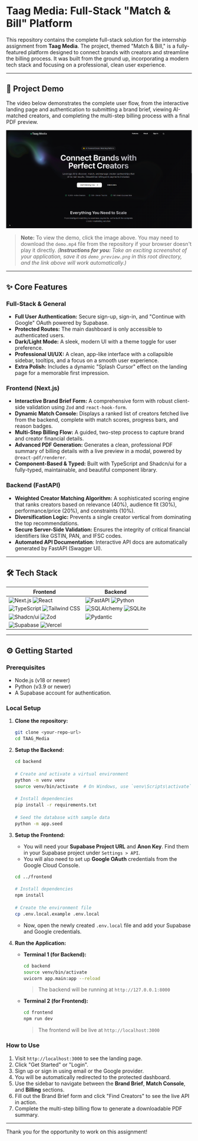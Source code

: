 # Taag Media: Full-Stack "Match & Bill" Platform

This repository contains the complete full-stack solution for the internship assignment from **Taag Media**. The project, themed "Match & Bill," is a fully-featured platform designed to connect brands with creators and streamline the billing process. It was built from the ground up, incorporating a modern tech stack and focusing on a professional, clean user experience.

---

## 🚀 Project Demo

The video below demonstrates the complete user flow, from the interactive landing page and authentication to submitting a brand brief, viewing AI-matched creators, and completing the multi-step billing process with a final PDF preview.

[![Project Demo](./demo_preview.png)](./demo.mp4)

> **Note:** To view the demo, click the image above. You may need to download the `demo.mp4` file from the repository if your browser doesn't play it directly. *(**Instructions for you:** Take an exciting screenshot of your application, save it as `demo_preview.png` in this root directory, and the link above will work automatically.)*

---

## ✨ Core Features

### Full-Stack & General
- **Full User Authentication:** Secure sign-up, sign-in, and "Continue with Google" OAuth powered by Supabase.
- **Protected Routes:** The main dashboard is only accessible to authenticated users.
- **Dark/Light Mode:** A sleek, modern UI with a theme toggle for user preference.
- **Professional UI/UX:** A clean, app-like interface with a collapsible sidebar, tooltips, and a focus on a smooth user experience.
- **Extra Polish:** Includes a dynamic "Splash Cursor" effect on the landing page for a memorable first impression.

### Frontend (Next.js)
- **Interactive Brand Brief Form:** A comprehensive form with robust client-side validation using `Zod` and `react-hook-form`.
- **Dynamic Match Console:** Displays a ranked list of creators fetched live from the backend, complete with match scores, progress bars, and reason badges.
- **Multi-Step Billing Flow:** A guided, two-step process to capture brand and creator financial details.
- **Advanced PDF Generation:** Generates a clean, professional PDF summary of billing details with a live preview in a modal, powered by `@react-pdf/renderer`.
- **Component-Based & Typed:** Built with TypeScript and Shadcn/ui for a fully-typed, maintainable, and beautiful component library.

### Backend (FastAPI)
- **Weighted Creator Matching Algorithm:** A sophisticated scoring engine that ranks creators based on relevance (40%), audience fit (30%), performance/price (20%), and constraints (10%).
- **Diversification Logic:** Prevents a single creator vertical from dominating the top recommendations.
- **Secure Server-Side Validation:** Ensures the integrity of critical financial identifiers like GSTIN, PAN, and IFSC codes.
-   **Automated API Documentation**: Interactive API docs are automatically generated by FastAPI (Swagger UI).

---

## 🛠️ Tech Stack

| Frontend                                                                                                                                                                                                                                                   | Backend                                                                                                                                                                 |
| ---------------------------------------------------------------------------------------------------------------------------------------------------------------------------------------------------------------------------------------------------------- | ----------------------------------------------------------------------------------------------------------------------------------------------------------------------- |
| ![Next.js](https://img.shields.io/badge/Next.js-000000?style=for-the-badge&logo=nextdotjs&logoColor=white) ![React](https://img.shields.io/badge/React-20232A?style=for-the-badge&logo=react&logoColor=61DAFB)                                                    | ![FastAPI](https://img.shields.io/badge/FastAPI-005571?style=for-the-badge&logo=fastapi) ![Python](https://img.shields.io/badge/Python-3776AB?style=for-the-badge&logo=python) |
| ![TypeScript](https://img.shields.io/badge/TypeScript-007ACC?style=for-the-badge&logo=typescript&logoColor=white) ![Tailwind CSS](https://img.shields.io/badge/Tailwind_CSS-38B2AC?style=for-the-badge&logo=tailwind-css&logoColor=white)                       | ![SQLAlchemy](https://img.shields.io/badge/SQLAlchemy-D71F00?style=for-the-badge&logo=sqlalchemy) ![SQLite](https://img.shields.io/badge/SQLite-07405E?style=for-the-badge&logo=sqlite&logoColor=white) |
| ![Shadcn/ui](https://img.shields.io/badge/shadcn/ui-000000?style=for-the-badge&logo=shadcnui&logoColor=white) ![Zod](https://img.shields.io/badge/Zod-3E67B1?style=for-the-badge&logo=zod&logoColor=white)                                                     | ![Pydantic](https://img.shields.io/badge/Pydantic-E92063?style=for-the-badge&logo=pydantic)                                                                               |
| ![Supabase](https://img.shields.io/badge/Supabase-3ECF8E?style=for-the-badge&logo=supabase&logoColor=white) ![Vercel](https://img.shields.io/badge/Vercel-000000?style=for-the-badge&logo=vercel&logoColor=white)                                                |                                                                                                                                                                         |

---

## ⚙️ Getting Started

### Prerequisites

-   Node.js (v18 or newer)
-   Python (v3.9 or newer)
-   A Supabase account for authentication.

### Local Setup

1.  **Clone the repository:**
    ```bash
    git clone <your-repo-url>
    cd TAAG_Media
    ```

2.  **Setup the Backend:**
    ```bash
    cd backend

    # Create and activate a virtual environment
    python -m venv venv
    source venv/bin/activate  # On Windows, use `venv\Scripts\activate`

    # Install dependencies
    pip install -r requirements.txt

    # Seed the database with sample data
    python -m app.seed
    ```

3.  **Setup the Frontend:**
    - You will need your **Supabase Project URL** and **Anon Key**. Find them in your Supabase project under `Settings > API`.
    - You will also need to set up **Google OAuth** credentials from the Google Cloud Console.
    ```bash
    cd ../frontend

    # Install dependencies
    npm install

    # Create the environment file
    cp .env.local.example .env.local
    ```
    - Now, open the newly created `.env.local` file and add your Supabase and Google credentials.

4.  **Run the Application:**
    - **Terminal 1 (for Backend):**
        ```bash
        cd backend
        source venv/bin/activate
        uvicorn app.main:app --reload
        ```
        > The backend will be running at `http://127.0.0.1:8000`

    - **Terminal 2 (for Frontend):**
        ```bash
        cd frontend
        npm run dev
        ```
        > The frontend will be live at `http://localhost:3000`

### How to Use

1.  Visit `http://localhost:3000` to see the landing page.
2.  Click "Get Started" or "Login".
3.  Sign up or sign in using email or the Google provider.
4.  You will be automatically redirected to the protected dashboard.
5.  Use the sidebar to navigate between the **Brand Brief**, **Match Console**, and **Billing** sections.
6.  Fill out the Brand Brief form and click "Find Creators" to see the live API in action.
7.  Complete the multi-step billing flow to generate a downloadable PDF summary.

---

Thank you for the opportunity to work on this assignment!